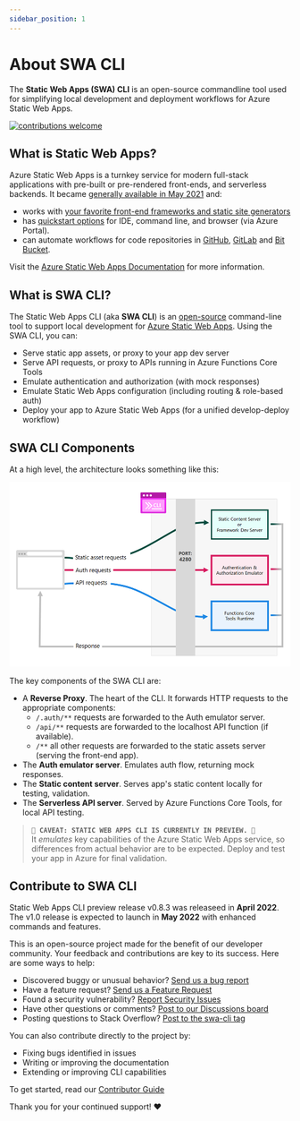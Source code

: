 ```yaml
---
sidebar_position: 1
---
```


# About SWA CLI

The **Static Web Apps (SWA) CLI** is an open-source commandline tool used for simplifying local development and deployment workflows for Azure Static Web Apps.

[![contributions welcome](https://img.shields.io/badge/contributions-welcome-brightgreen.svg?style=flat)](https://github.com/azure/static-web-apps-cli/issues)


## What is Static Web Apps?

Azure Static Web Apps is a turnkey service for modern full-stack applications with pre-built or pre-rendered front-ends, and serverless backends. It became [generally available in May 2021](https://azure.microsoft.com/en-us/updates/azure-static-web-apps-is-now-generally-available/?WT.mc_id=30daysofswa-61155-cxall) and:

 * works with [your favorite front-end frameworks and static site generators](https://docs.microsoft.com/en-us/azure/static-web-apps/front-end-frameworks) 
 * has [quickstart options](https://docs.microsoft.com/en-us/azure/static-web-apps/getting-started?tabs=vanilla-javascript) for IDE, command line, and browser (via Azure Portal).
 * can automate workflows for code repositories in [GitHub](https://docs.microsoft.com/en-us/azure/static-web-apps/getting-started?tabs=vanilla-javascript), [GitLab](https://docs.microsoft.com/en-us/azure/static-web-apps/gitlab?tabs=vanilla-javascript) and [Bit Bucket](https://docs.microsoft.com/en-us/azure/static-web-apps/bitbucket?tabs=vanilla-javascript).

Visit the [Azure Static Web Apps Documentation](https://docs.microsoft.com/en-us/azure/static-web-apps/) for more information.

## What is SWA CLI?

The Static Web Apps CLI (aka **SWA CLI**) is an [open-source](https://github.com/Azure/static-web-apps-cli) command-line tool to support local development for [Azure Static Web Apps](https://docs.microsoft.com/azure/static-web-apps). Using the SWA CLI, you can:

- Serve static app assets, or proxy to your app dev server
- Serve API requests, or proxy to APIs running in Azure Functions Core Tools
- Emulate authentication and authorization (with mock responses)
- Emulate Static Web Apps configuration (including routing & role-based auth)
- Deploy your app to Azure Static Web Apps (for a unified develop-deploy workflow)


## SWA CLI Components

At a high level, the architecture looks something like this:

![Static Web Apps CLI Architecture](../static/img/swa-cli-arch.png)

The key components of the SWA CLI are:

- A **Reverse Proxy**. The heart of the CLI. It forwards HTTP requests to the appropriate components:
  - `/.auth/**` requests are forwarded to the Auth emulator server.
  - `/api/**` requests are forwarded to the localhost API function (if available).
  - `/**` all other requests are forwarded to the static assets server (serving the front-end app).
- The **Auth emulator server**. Emulates auth flow, returning mock responses.
- The **Static content server**. Serves app's static content locally for testing, validation.
- The **Serverless API server**. Served by Azure Functions Core Tools, for local API testing.

>  **```🚨 CAVEAT: STATIC WEB APPS CLI IS CURRENTLY IN PREVIEW. 🚨```** <br/> It _emulates_ key capabilities of the Azure Static Web Apps service, so differences from actual behavior are to be expected. Deploy and test your app in Azure for final validation.


## Contribute to SWA CLI

Static Web Apps CLI preview release v0.8.3 was releaseed in **April 2022**. The v1.0 release is expected to launch in **May 2022** with enhanced commands and features.

This is an open-source project made for the benefit of our developer community. Your feedback and contributions are key to its success. Here are some ways to help:

 * Discovered buggy or unusual behavior? [Send us a bug report](https://github.com/Azure/static-web-apps-cli/issues/new?assignees=&labels=&template=bug_report.md&title=)
 * Have a feature request? [Send us a Feature Request](https://github.com/Azure/static-web-apps-cli/issues/new?assignees=&labels=&template=feature_request.md&title=)
 * Found a security vulnerability? [Report Security Issues](https://github.com/Azure/static-web-apps-cli/security/policy)
 * Have other questions or comments? [Post to our Discussions board](https://github.com/Azure/static-web-apps-cli/discussions)
 * Posting questions to Stack Overflow? [Post to the swa-cli tag](https://stackoverflow.com/questions/tagged/swa-cli)

You can also contribute directly to the project by:
 * Fixing bugs identified in issues
 * Writing or improving the documentation
 * Extending or improving CLI capabilities

To get started, read our [Contributor Guide](/docs/contribute/intro)


Thank you for your continued support! ♥️